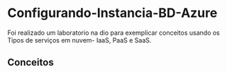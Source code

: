 # Configurando-Instancia-BD-Azure
Foi realizado um laboratorio na dio para exemplicar conceitos usando os Tipos de serviços em nuvem- IaaS, PaaS e SaaS. 

## Conceitos 
